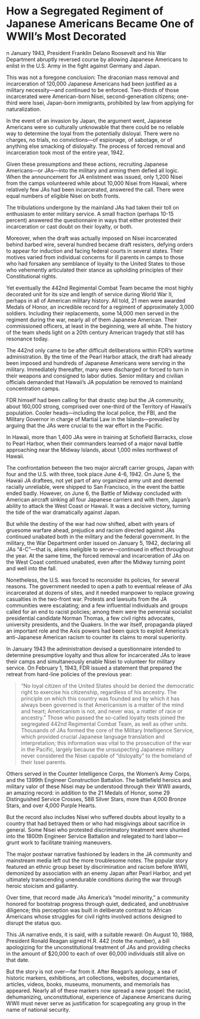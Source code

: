 # How a Segregated Regiment of Japanese Americans Became One of WWII’s Most Decorated
n January 1943, President Franklin Delano Roosevelt and his War Department abruptly reversed course by allowing Japanese Americans to enlist in the U.S. Army in the fight against Germany and Japan.

This was not a foregone conclusion: The draconian mass removal and incarceration of 120,000 Japanese Americans had been justified as a military necessity—and continued to be enforced. Two-thirds of those incarcerated were American-born Nisei, second-generation citizens; one-third were Issei, Japan-born immigrants, prohibited by law from applying for naturalization.

In the event of an invasion by Japan, the argument went, Japanese Americans were so culturally unknowable that there could be no reliable way to determine the loyal from the potentially disloyal. There were no charges, no trials, no convictions—of espionage, of sabotage, or of anything else smacking of disloyalty. The process of forced removal and incarceration took most of the entire year, 1942.

Given these presumptions and these actions, recruiting Japanese Americans—or JAs—into the military and arming them defied all logic. When the announcement for JA enlistment was issued, only 1,200 Nisei from the camps volunteered while about 10,000 Nisei from Hawaii, where relatively few JAs had been incarcerated, answered the call. There were equal numbers of eligible Nisei on both fronts.

The tribulations undergone by the mainland JAs had taken their toll on enthusiasm to enter military service. A small fraction (perhaps 10-15 percent) answered the questionnaire in ways that either protested their incarceration or cast doubt on their loyalty, or both.

Moreover, when the draft was actually imposed on Nisei incarcerated behind barbed wire, several hundred became draft resisters, defying orders to appear for induction and facing federal courts in several states. Their motives varied from individual concerns for ill parents in camps to those who had forsaken any semblance of loyalty to the United States to those who vehemently articulated their stance as upholding principles of their Constitutional rights.

Yet eventually the 442nd Regimental Combat Team became the most highly decorated unit for its size and length of service during World War II, perhaps in all of American military history. All told, 21 men were awarded Medals of Honor, an incredible record for a regiment of approximately 3,000 soldiers. Including their replacements, some 14,000 men served in the regiment during the war, nearly all of them Japanese American. Their commissioned officers, at least in the beginning, were all white. The history of the team sheds light on a 20th century American tragedy that still has resonance today.

The 442nd only came to be after difficult deliberations within FDR’s wartime administration. By the time of the Pearl Harbor attack, the draft had already been imposed and hundreds of Japanese Americans were serving in the military. Immediately thereafter, many were discharged or forced to turn in their weapons and consigned to labor duties. Senior military and civilian officials demanded that Hawaii’s JA population be removed to mainland concentration camps.

FDR himself had been calling for that drastic step but the JA community, about 160,000 strong, comprised over one-third of the Territory of Hawaii’s population. Cooler heads—including the local police, the FBI, and the Military Governor in charge of Martial Law in the Islands—prevailed by arguing that the JAs were crucial to the war effort in the Pacific.

In Hawaii, more than 1,400 JAs were in training at Schofield Barracks, close to Pearl Harbor, when their commanders learned of a major naval battle approaching near the Midway Islands, about 1,000 miles northwest of Hawaii.

The confrontation between the two major aircraft carrier groups, Japan with four and the U.S. with three, took place June 4-6, 1942. On June 5, the Hawaii JA draftees, not yet part of any organized army unit and deemed racially unreliable, were shipped to San Francisco, in the event the battle ended badly. However, on June 6, the Battle of Midway concluded with American aircraft sinking all four Japanese carriers and with them, Japan’s ability to attack the West Coast or Hawaii. It was a decisive victory, turning the tide of the war dramatically against Japan.

But while the destiny of the war had now shifted, albeit with years of gruesome warfare ahead, prejudice and racism directed against JAs continued unabated both in the military and the federal government. In the military, the War Department order issued on January 5, 1942, declaring all JAs “4-C”—that is, aliens ineligible to serve—continued in effect throughout the year. At the same time, the forced removal and incarceration of JAs on the West Coast continued unabated, even after the Midway turning point and well into the fall.

Nonetheless, the U.S. was forced to reconsider its policies, for several reasons. The government needed to open a path to eventual release of JAs incarcerated at dozens of sites, and it needed manpower to replace growing casualties in the two-front war. Protests and lawsuits from the JA communities were escalating; and a few influential individuals and groups called for an end to racist policies; among them were the perennial socialist presidential candidate Norman Thomas, a few civil rights advocates, university presidents, and the Quakers. In the war itself, propaganda played an important role and the Axis powers had been quick to exploit America’s anti-Japanese American racism to counter its claims to moral superiority.

In January 1943 the administration devised a questionnaire intended to determine presumptive loyalty and thus allow for incarcerated JAs to leave their camps and simultaneously enable Nisei to volunteer for military service. On February 1, 1943, FDR issued a statement that prepared the retreat from hard-line policies of the previous year:

> “No loyal citizen of the United States should be denied the democratic right to exercise his citizenship, regardless of his ancestry. The principle on which this country was founded and by which it has always been governed is that Americanism is a matter of the mind and heart; Americanism is not, and never was, a matter of race or ancestry.”
Those who passed the so-called loyalty tests joined the segregated 442nd Regimental Combat Team, as well as other units. Thousands of JAs formed the core of the Military Intelligence Service, which provided crucial Japanese language translation and interpretation; this information was vital to the prosecution of the war in the Pacific, largely because the unsuspecting Japanese military never considered the Nisei capable of “disloyalty” to the homeland of their Issei parents.

Others served in the Counter Intelligence Corps, the Women’s Army Corps, and the 1399th Engineer Construction Battalion. The battlefield heroics and military valor of these Nisei may be understood through their WWII awards, an amazing record: in addition to the 21 Medals of Honor, some 29 Distinguished Service Crosses, 588 Silver Stars, more than 4,000 Bronze Stars, and over 4,000 Purple Hearts.

But the record also includes Nisei who suffered doubts about loyalty to a country that had betrayed them or who had misgivings about sacrifice in general. Some Nisei who protested discriminatory treatment were shunted into the 1800th Engineer Service Battalion and relegated to hard labor—grunt work to facilitate training maneuvers.

The major postwar narrative fashioned by leaders in the JA community and mainstream media left out the more troublesome notes. The popular story featured an ethnic group beset by discrimination and racism before WWII, demonized by association with an enemy Japan after Pearl Harbor, and yet ultimately transcending unendurable conditions during the war through heroic stoicism and gallantry.

Over time, that record made JAs America’s “model minority,” a community honored for bootstrap progress through quiet, dedicated, and unobtrusive diligence; this perception was built in deliberate contrast to African Americans whose struggles for civil rights involved actions designed to disrupt the status quo.

This JA narrative ends, it is said, with a suitable reward: On August 10, 1988, President Ronald Reagan signed H.R. 442 (note the number), a bill apologizing for the unconstitutional treatment of JAs and providing checks in the amount of $20,000 to each of over 60,000 individuals still alive on that date.

But the story is not over—far from it. After Reagan’s apology, a sea of historic markers, exhibitions, art collections, websites, documentaries, articles, videos, books, museums, monuments, and memorials has appeared. Nearly all of these markers now spread a new gospel: the racist, dehumanizing, unconstitutional, experience of Japanese Americans during WWII must never serve as justification for scapegoating any group in the name of national security.
